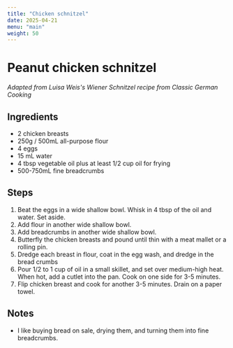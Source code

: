 ```yaml
---
title: "Chicken schnitzel" 
date: 2025-04-21
menu: "main"
weight: 50
---
```


# Peanut chicken schnitzel

*Adapted from Luisa Weis's Wiener Schnitzel recipe from Classic German Cooking*

## Ingredients
* 2 chicken breasts
* 250g / 500mL all-purpose flour
* 4 eggs
* 15 mL water
* 4 tbsp vegetable oil plus at least 1/2 cup oil for frying
* 500-750mL fine breadcrumbs

## Steps
1. Beat the eggs in a wide shallow bowl. Whisk in 4 tbsp of the oil and water. Set aside.
2. Add flour in another wide shallow bowl.
3. Add breadcrumbs in another wide shallow bowl.
4. Butterfly the chicken breasts and pound until thin with a meat mallet or a rolling pin. 
5. Dredge each breast in flour, coat in the egg wash, and dredge in the bread crumbs
6. Pour 1/2 to 1 cup of oil in a small skillet, and set over medium-high heat. When hot, add a cutlet into the pan. Cook on one side for 3-5 minutes.
7. Flip chicken breast and cook for another 3-5 minutes. Drain on a paper towel.

## Notes
* I like buying bread on sale, drying them, and turning them into fine breadcrumbs.